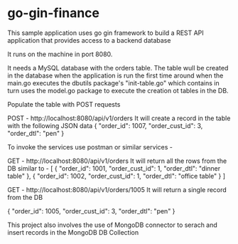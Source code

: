 # go-gin-finance

This sample application uses go gin framework to build a REST API application that provides access to a backend database

It runs on the machine in port 8080.

It needs a MySQL database with the orders table. The table wull be created in the database when the application is run the first time around when the main.go executes the dbutils package's "init-table.go" which contains in turn uses the model.go package to execute the creation ot tables in the DB.

Populate the table with POST requests

POST - http://localhost:8080/api/v1/orders
It will create a record in the table with the following JSON data
{
    "order_id": 1007,
    "order_cust_id": 3,
    "order_dtl": "pen"
}

To invoke the services use postman or similar services -

GET - http://localhost:8080/api/v1/orders
It will  return all the rows from the  DB similar to  - 
[
    {
        "order_id": 1001,
        "order_cust_id": 1,
        "order_dtl": "dinner table"
    },
    {
        "order_id": 1002,
        "order_cust_id": 1,
        "order_dtl": "office table"
    }
]

GET - http://localhost:8080/api/v1/orders/1005
It will return a single record from the DB

{
    "order_id": 1005,
    "order_cust_id": 3,
    "order_dtl": "pen"
}

This project also involves the use of MongoDB connector to serach and insert records in the MongoDB DB Collection